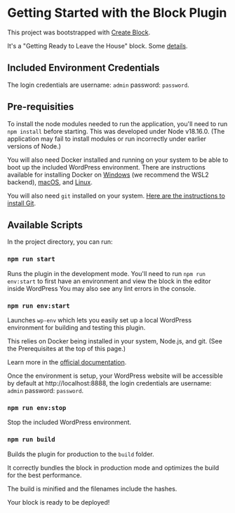 # Getting Started with the Block Plugin

This project was bootstrapped with [Create Block](https://developer.wordpress.org/block-editor/reference-guides/packages/packages-create-block/).

It's a "Getting Ready to Leave the House" block.  Some [details](app.md).

## Included Environment Credentials

The login credentials are username: `admin` password: `password`.

## Pre-requisities

To install the node modules needed to run the application, you'll need to run `npm install` before starting.  This was developed under Node v18.16.0.  (The application may fail to install modules or run incorrectly under earlier versions of Node.)

You will also need Docker installed and running on your system to be able to boot up the included WordPress environment. There are instructions available for installing Docker on [Windows](https://docs.docker.com/desktop/install/windows-install/) (we recommend the WSL2 backend), [macOS](https://docs.docker.com/docker-for-mac/install/), and [Linux](https://docs.docker.com/desktop/install/linux-install/).

You will also need `git` installed on your system. [Here are the instructions to install Git](https://git-scm.com/book/en/v2/Getting-Started-Installing-Git).

## Available Scripts

In the project directory, you can run:

### `npm run start`

Runs the plugin in the development mode.
You'll need to run `npm run env:start` to first have an environment and view the block in the editor inside WordPress
You may also see any lint errors in the console.

### `npm run env:start`

Launches `wp-env` which lets you easily set up a local WordPress environment for building and testing this plugin.

This relies on Docker being installed in your system, Node.js, and git. (See the Prerequisites at the top of this page.)

Learn more in the [official documentation](https://developer.wordpress.org/block-editor/reference-guides/packages/packages-env/).

Once the environment is setup, your WordPress website will be accessible by default at http://localhost:8888, the login credentials are username: `admin` password: `password`.

### `npm run env:stop`

Stop the included WordPress environment.

### `npm run build`
Builds the plugin for production to the `build` folder.

It correctly bundles the block in production mode and optimizes the build for the best performance.

The build is minified and the filenames include the hashes.

Your block is ready to be deployed!
